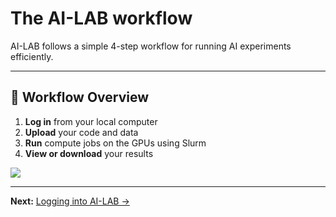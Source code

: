 # The AI-LAB workflow

AI-LAB follows a simple 4-step workflow for running AI experiments efficiently.

---

## 🔄 Workflow Overview

1. **Log in** from your local computer
2. **Upload** your code and data
3. **Run** compute jobs on the GPUs using Slurm
4. **View or download** your results

![](../images/ailab-workflow.png)

---

**Next:** [Logging into AI-LAB →](5-logging-into-ai-lab.md)
